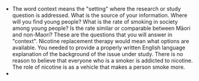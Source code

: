 - The word context means the "setting" where the research or study question is addressed. What is the source of your information. Where will you find young people? What is the rate of smoking in society among young people? Is the rate similar or comparable between Māori and non-Maori? These are the questions that you will answer in "context". Nicotine replacement therapy would mean what options are available. You needed to provide a properly written English language explanation of the background of the issue under study. There is no reason to believe that everyone who is a smoker is addicted to nicotine. The role of nicotine is as a vehicle that makes a person smoke more.
-